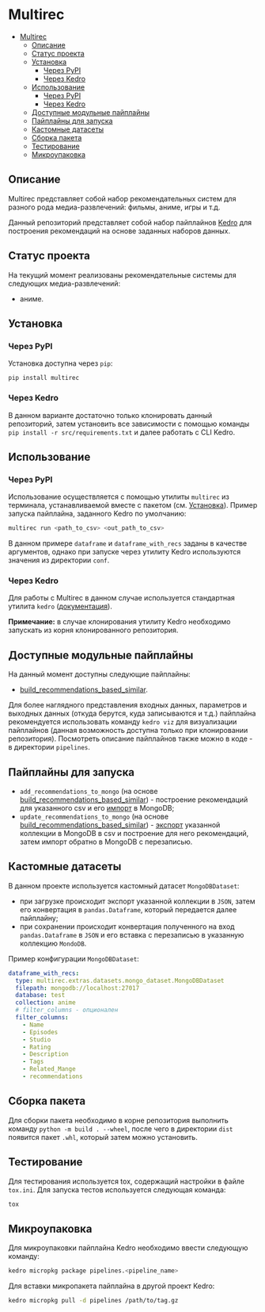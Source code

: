 # Multirec

- [Multirec](#multirec)
  - [Описание](#описание)
  - [Статус проекта](#статус-проекта)
  - [Установка](#установка)
    - [Через PyPI](#через-pypi)
    - [Через Kedro](#через-kedro)
  - [Использование](#использование)
    - [Через PyPI](#через-pypi-1)
    - [Через Kedro](#через-kedro-1)
  - [Доступные модульные пайплайны](#доступные-модульные-пайплайны)
  - [Пайплайны для запуска](#пайплайны-для-запуска)
  - [Кастомные датасеты](#кастомные-датасеты)
  - [Сборка пакета](#сборка-пакета)
  - [Тестирование](#тестирование)
  - [Микроупаковка](#микроупаковка)


## Описание

Multirec представляет собой набор рекомендательных систем для разного рода медиа-развлечений: фильмы, аниме, игры и т.д. 

Данный репозиторий представляет собой набор пайплайнов [Kedro](https://kedro.org/) для построения рекомендаций на основе заданных наборов данных.

## Статус проекта
На текущий момент реализованы рекомендательные системы для следующих медиа-развлечений:
- аниме.

## Установка

### Через PyPI
Установка доступна через `pip`:
```
pip install multirec
```

### Через Kedro

В данном варианте достаточно только клонировать данный репозиторий, затем установить все зависимости с помощью команды `pip install -r src/requirements.txt` и далее работать с CLI Kedro.

## Использование

### Через PyPI
Использование осуществляется с помощью утилиты `multirec` из терминала, устанавливаемой вместе с пакетом (см. [Установка](#через-pypi)). Пример запуска пайплайна, заданного Kedro по умолчанию:
```bash
multirec run <path_to_csv> <out_path_to_csv>
```

В данном примере `dataframe` и `dataframe_with_recs` заданы в качестве аргументов, однако при запуске через утилиту Kedro используются значения из директории `conf`.

### Через Kedro

Для работы с Multirec в данном случае используется стандартная утилита `kedro` ([документация](https://kedro.readthedocs.io/en/stable/development/commands_reference.html)).

**Примечание:** в случае клонирования утилиту Kedro необходимо запускать из корня клонированного репозитория.

## Доступные модульные пайплайны

На данный момент доступны следующие пайплайны:
- [build_recommendations_based_similar](./src/multirec/pipelines/build_recommendations_based_similar/README.md).

Для более наглядного представления входных данных, параметров и выходных данных (откуда берутся, куда записываются и т.д.) пайплайна рекомендуется использовать команду `kedro viz` для визуализации пайплайнов (данная возможность доступна только при клонировании репозитория). Посмотреть описание пайплайнов также можно в коде - в директории `pipelines`.

## Пайплайны для запуска

- `add_recommendations_to_mongo` (на основе [build_recommendations_based_similar](./src/multirec/pipelines/build_recommendations_based_similar/README.md)) - построение рекомендаций для указанного csv и его [импорт](#кастомные-датасеты) в MongoDB;
- `update_recommendations_to_mongo` (на основе [build_recommendations_based_similar](./src/multirec/pipelines/build_recommendations_based_similar/README.md)) - [экспорт](#кастомные-датасеты) указанной коллекции в MongoDB в csv и построение для него рекомендаций, затем импорт обратно в MongoDB с перезаписью.

## Кастомные датасеты

В данном проекте используется кастомный датасет `MongoDBDataset`:
- при загрузке происходит экспорт указанной коллекции в `JSON`, затем его конвертация в `pandas.Dataframe`, который передается далее пайплайну;
- при сохранении происходит конвертация полученного на вход `pandas.Dataframe` в `JSON` и его вставка с перезаписью в указанную коллекцию `MondoDB`.

Пример конфигурации `MongoDBDataset`:
```yml
dataframe_with_recs:
  type: multirec.extras.datasets.mongo_dataset.MongoDBDataset
  filepath: mongodb://localhost:27017
  database: test
  collection: anime
  # filter_columns - опционален
  filter_columns:
    - Name
    - Episodes
    - Studio
    - Rating
    - Description
    - Tags
    - Related_Mange
    - recommendations
```

## Сборка пакета

Для сборки пакета необходимо в корне репозитория выполнить команду `python -m build . --wheel`, после чего в директории `dist` появится пакет `.whl`, который затем можно установить.

## Тестирование

Для тестирования используется tox, содержащий настройки в файле `tox.ini`. Для запуска тестов используется следующая команда:
```bash
tox
``` 

## Микроупаковка

Для микроупаковки пайплайна Kedro необходимо ввести следующую команду:
```bash
kedro micropkg package pipelines.<pipeline_name>
```

Для вставки микропакета пайплайна в другой проект Kedro:
```bash
kedro micropkg pull -d pipelines /path/to/tag.gz
```